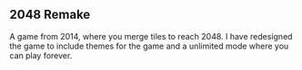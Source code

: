 ## 2048 Remake
A game from 2014, where you merge tiles to reach 2048. I have redesigned the game to include themes for the game and a unlimited mode where you can play forever.

